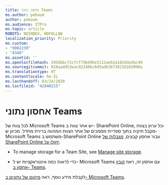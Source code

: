 ```yaml
---
title: אחסון נתוני Teams
ms.author: pebaum
author: pebaum
ms.audience: ITPro
ms.topic: article
ROBOTS: NOINDEX, NOFOLLOW
localization_priority: Priority
ms.custom:
- "9002239"
- "4348"
ms.assetid: ''
ms.openlocfilehash: 2956bbc72cfcf79b09be3112aeb2a102dda5bc49
ms.sourcegitcommit: 018aadd53eac92248bc6d5ad63b739216103090a
ms.translationtype: HT
ms.contentlocale: he-IL
ms.lasthandoff: 03/24/2020
ms.locfileid: "42940215"
---
```

# <a name="teams-data-storage"></a>אחסון נתוני Teams

לכל צוות של Microsoft Teams יש אתר צוות ב- SharePoint Online, וכל ערוץ בצוות מקבל תיקיה בתוך ספריית מסמכים של אתר הצוות המהווה ברירת מחדל. מכיוון ש-Microsoft Teams משתמש ב-SharePoint Online עבור אחסון קבצים, [מגבלות של SharePoint Online יחולו על](https://docs.microsoft.com/microsoftteams/limits-specifications-teams#storage).

- To manage storage for a Team Site, see [Manage site storage](https://docs.microsoft.com/sharepoint/manage-site-collection-storage-limits#manage-individual-site-storage-limits).

- כדי לראות כמה אינטראקציות יש ל- Microsoft Teams עם אחסון זה, ראה [קובץ אחסון ב- Teams](https://support.office.com/article/file-storage-in-teams-df5cc0a5-d1bb-414c-8870-46c6eb76686a).

לקבלת מידע נוסף, ראה [מיקום של נתונים ב- Microsoft Teams](https://docs.microsoft.com/microsoftteams/location-of-data-in-teams).
